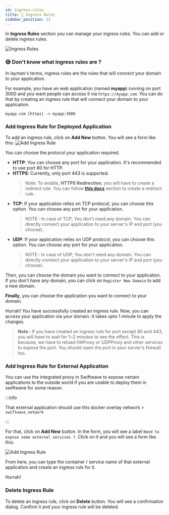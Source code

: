 ```yaml
---
id: ingress-rules
title: 🚪 Ingress Rules
sidebar_position: 11
---
```


In **Ingress Rules** section you can manage your ingress rules. You can add or delete ingress rules.

![Ingress Rules](/assets/2.x.x/ingress-rule-list.png)

### 😅 Don't know what ingress rules are ?
In layman's terms, ingress rules are the rules that will connect your domain to your application.

For example, you have an web application (named **myapp**) running on port 3000 and you want people can access it via `https://myapp.com`. You can do that by creating an ingress rule that will connect your domain to your application.

```
myapp.com [https] -> myapp:3000
```

### Add Ingress Rule for Deployed Application
To add an ingress rule, click on **Add New** button. You will see a form like this:
![Add Ingress Rule](/assets/2.x.x/add-ingress-rule-application.png)

You can choose the protocol your application required.
- **HTTP**: You can choose any port for your application. It's recommended to use port 80 for HTTP.
- **HTTPS**: Currently, only port 443 is supported.
  > Note: To enable, **HTTPS Redirection**, you will have to create a redirect rule. You can follow [**this docs**](/docs/dashboard/redirect-rules#https-redirect) section to create a redirect rule.
- **TCP**: If your application relies on TCP protocol, you can choose this option. You can choose any port for your application.
  > NOTE : In case of TCP, You don't need any domain. You can directly connect your application to your server's IP and port (you choose).
- **UDP**: If your application relies on UDP protocol, you can choose this option. You can choose any port for your application.
  > NOTE : In case of UDP, You don't need any domain. You can directly connect your application to your server's IP and port (you choose).

Then, you can choose the domain you want to connect to your application. If you don't have any domain, you can click on `Register New Domain` to add a new domain.

**Finally**, you can choose the application you want to connect to your domain. 

Hurrah! You have successfully created an ingress rule. Now, you can access your application via your domain.
It takes upto 1 minute to apply the changes.

> **Note :** If you have created an ingress rule for port except 80 and 443, you will have to wait for 1~2 minutes to see the effect. This is because, we have to reload HAProxy or UDPProxy and other services to expose the port. You should open the port in your server's firewall too.


### Add Ingress Rule for External Application

You can use the integrated proxy in Swiftwave to expose certain applications to the outside world if you are unable to deploy them in swiftwave for some reason.

:::info

That external application should use this docker overlay network > `swiftwave_network`

:::

For that, click on **Add New** button. In the form, you will see a label `Need to expose some external services ?`. Click on it and you will see a form like this:

![Add Ingress Rule](/assets/2.x.x/add-ingress-rule-external.png)

From here, you can type the container / service name of that external application and create an ingress rule for it.

Hurrah!


### Delete Ingress Rule
To delete an ingress rule, click on **Delete** button. You will see a confirmation dialog. Confirm it and your ingress rule will be deleted.

